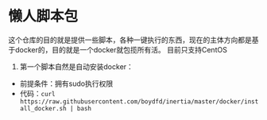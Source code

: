 # 懒人脚本包
这个仓库的目的就是提供一些脚本，各种一键执行的东西，现在的主体方向都是基于docker的，目的就是一个docker就包揽所有活。
目前只支持CentOS

1. 第一个脚本自然是自动安装docker：
  - 前提条件：拥有sudo执行权限
  - 代码：`curl https://raw.githubusercontent.com/boydfd/inertia/master/docker/install_docker.sh | bash`
